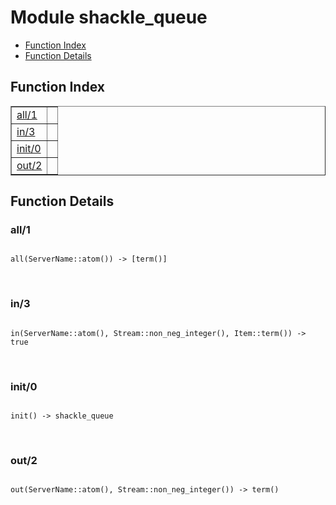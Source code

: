 

# Module shackle_queue #
* [Function Index](#index)
* [Function Details](#functions)

<a name="index"></a>

## Function Index ##


<table width="100%" border="1" cellspacing="0" cellpadding="2" summary="function index"><tr><td valign="top"><a href="#all-1">all/1</a></td><td></td></tr><tr><td valign="top"><a href="#in-3">in/3</a></td><td></td></tr><tr><td valign="top"><a href="#init-0">init/0</a></td><td></td></tr><tr><td valign="top"><a href="#out-2">out/2</a></td><td></td></tr></table>


<a name="functions"></a>

## Function Details ##

<a name="all-1"></a>

### all/1 ###

<pre><code>
all(ServerName::atom()) -&gt; [term()]
</code></pre>
<br />

<a name="in-3"></a>

### in/3 ###

<pre><code>
in(ServerName::atom(), Stream::non_neg_integer(), Item::term()) -&gt; true
</code></pre>
<br />

<a name="init-0"></a>

### init/0 ###

<pre><code>
init() -&gt; shackle_queue
</code></pre>
<br />

<a name="out-2"></a>

### out/2 ###

<pre><code>
out(ServerName::atom(), Stream::non_neg_integer()) -&gt; term()
</code></pre>
<br />

